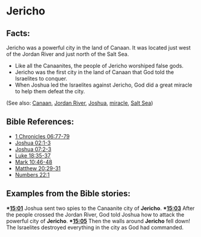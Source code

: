 # Jericho #

## Facts: ##

Jericho was a powerful city in the land of Canaan. It was located just west of the Jordan River and just north of the Salt Sea.

* Like all the Canaanites, the people of Jericho worshiped false gods.
* Jericho was the first city in the land of Canaan that God told the Israelites to conquer.
* When Joshua led the Israelites against Jericho, God did a great miracle to help them defeat the city.

(See also: [Canaan](../other/canaan.md), [Jordan River](../other/jordanriver.md), [Joshua](../other/joshua.md), [miracle](../kt/miracle.md), [Salt Sea](../other/saltsea.md))

## Bible References: ##

* [1 Chronicles 06:77-79](en/tn/1ch/help/06/77)
* [Joshua 02:1-3](en/tn/jos/help/02/01)
* [Joshua 07:2-3](en/tn/jos/help/07/02)
* [Luke 18:35-37](en/tn/luk/help/18/35)
* [Mark 10:46-48](en/tn/mrk/help/10/46)
* [Matthew 20:29-31](en/tn/mat/help/20/29)
* [Numbers 22:1](en/tn/num/help/22/01)

## Examples from the Bible stories: ##

  __*[15:01](en/tn/obs/help/15/01)__ Joshua sent two spies to the Canaanite city of __Jericho__.
  __*[15:03](en/tn/obs/help/15/03)__ After the people crossed the Jordan River, God told Joshua how to attack the powerful city of __Jericho__.
  __*[15:05](en/tn/obs/help/15/05)__ Then the walls around __Jericho__ fell down! The Israelites destroyed everything in the city as God had commanded.